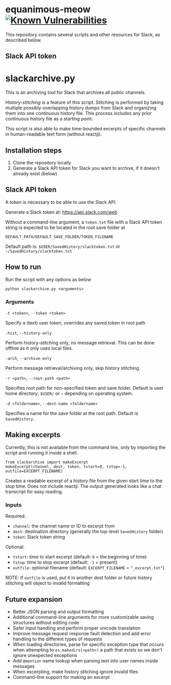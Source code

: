 # equanimous-meow [![Known Vulnerabilities](https://snyk.io/test/github/hillaryj/equanimous-meow/badge.svg)](https://snyk.io/test/github/hillaryj/equanimous-meow)

This repository contains several scripts and other resources for Slack, as described below.

## Slack API token

# slackarchive.py

This is an archiving tool for Slack that archives all public channels.

*History-stitching* is a feature of this script. Stitching is performed by taking multiple possibly-overlapping history dumps from Slack and organizing them into one continuous history file. This process includes any prior continuous history file as a starting point.

This script is also able to make time-bounded excerpts of specific channels in human-readable text form (without reactji).

## Installation steps

1. Clone the repository locally
1. Generate a Slack API token for Slack you want to archive, if it doesn't already exist (below)

## Slack API token

A token is necessary to be able to use the Slack API.

Generate a Slack token at: https://api.slack.com/web

Without a command-line argument, a `token.txt` file with a Slack API token string is expected to be located in the root save folder at 

`DEFAULT_PATH/DEFAULT_SAVE_FOLDER/TOKEN_FILENAME`

Default path is: `$USER/SavedHistory/slacktoken.txt` or `~/SavedHistory/slacktoken.txt`

## How to run

Run the script with any options as below

`python slackarchive.py <arguments>`

### Arguments

`-t <token>`, `--token <token>`

Specify a (text) user token, overrides any saved token in root path

`-hist`, `--history-only`

Perform history-stitching only, no message retrieval. This can be done offline as it only uses local files.

`-arch`, `--archive-only`

Perform message retrieval/archiving only, skip history stitching. 

`-r <path>`, `--root-path <path>`

Specifies root path for non-specified token and save folder. Default is user home directory; `$USER/` or `~` depending on operating system.

`-d <foldername>`, `--dest-name <foldername>`

Specifies a name for the save folder at the root path. Default is `SavedHistory`.

## Making excerpts

Currently, this is not available from the command line, only by importing the script and running it inside a shell.

    from slackarchive import makeExcerpt
    makeExcerpt(channel, dest, token, tstart=0, tstop=-1, outfile=EXCERPT_FILENAME)

Creates a readable excerpt of a history file from the given start time to the stop time. Does not include reactji. The output generated looks like a chat transcript for easy reading.

### Inputs

Required:

- `channel`: the channel name or ID to excerpt from
- `dest`: destination directory (generally the top-level `SavedHistory` folder)
- `token`: Slack token string

Optional:

+ `tstart`: time to start excerpt (default: `0` = the beginning of time)
+ `tstop`: time to stop excerpt (default: `-1` = present)
+ `outfile`: optional filename (default: `EXCERPT_FILENAME` = `"_excerpt.txt"`)

NOTE: If `outfile` is used, put it in another dest folder or future history stitching will object to invalid formatting

## Future expansion

* Better JSON parsing and output formatting
* Additional command-line arguments for more customizable saving structures without editing code
* Safer input handling and perform proper unicode translation
* Improve message request response fault detection and add error handling to the different types of requests
* When loading directories, parse for specific exception type that occurs when attempting to `os.makedirs(<path>)` a path that exists so we don't ignore unexpected exceptions
* Add `@mention` name lookup when parsing text into user names inside messages
* When excerpting, make history stitching ignore invalid files
* Command-line support for making an excerpt
